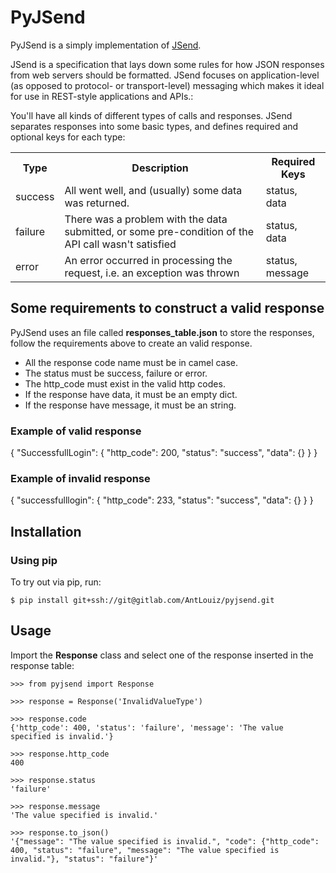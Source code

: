 # PyJSend

PyJSend is a simply implementation of [JSend](https://github.com/omniti-labs/jsend).

JSend is a specification that lays down some rules for how JSON responses from web servers should be formatted. JSend focuses on application-level (as opposed to protocol- or transport-level) messaging which makes it ideal for use in REST-style applications and APIs.:

You'll have all kinds of different types of calls and responses. JSend separates responses into some basic types, and defines required and optional keys for each type:

<table>
<tr><th>Type</td><th>Description</th><th>Required Keys</th></tr>
<tr><td>success</td><td>All went well, and (usually) some data was returned.</td><td>status, data</td></tr>
<tr><td>failure</td><td>There was a problem with the data submitted, or some pre-condition of the API call wasn't satisfied</td><td>status, data</td></tr>
<tr><td>error</td><td>An error occurred in processing the request, i.e. an exception was thrown</td><td>status, message</td></tr>
</table>

## Some requirements to construct a valid response

PyJSend uses an file called **responses_table.json** to store the responses,
follow the requirements above to create an valid response.

* All the response code name must be in camel case.
* The status must be success, failure or error.
* The http_code must exist in the valid http codes.
* If the response have data, it must be an empty dict.
* If the response have message, it must be an string.

### Example of valid response

  {
    "SuccessfullLogin": {
      "http_code": 200,
      "status": "success",
      "data": {}
    }
  }

### Example of invalid response

  {
    "successfulllogin": {
      "http_code": 233,
      "status": "success",
      "data": {}
    }
  }

## Installation

### Using pip
To try out via pip, run:
```
$ pip install git+ssh://git@gitlab.com/AntLouiz/pyjsend.git
```

## Usage

Import the **Response** class and select one of the response inserted in the response table:

```
>>> from pyjsend import Response

>>> response = Response('InvalidValueType')

>>> response.code
{'http_code': 400, 'status': 'failure', 'message': 'The value specified is invalid.'}

>>> response.http_code
400

>>> response.status
'failure'

>>> response.message
'The value specified is invalid.'

>>> response.to_json()
'{"message": "The value specified is invalid.", "code": {"http_code": 400, "status": "failure", "message": "The value specified is invalid."}, "status": "failure"}'
```